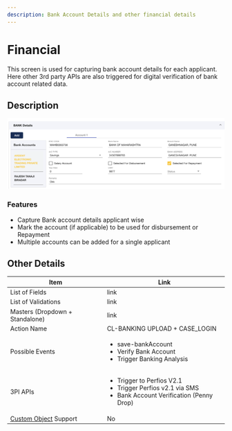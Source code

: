 ```yaml
---
description: Bank Account Details and other financial details
---
```


# Financial

This screen is used for capturing bank account details for each applicant. Here other 3rd party APIs are also triggered for digital verification of bank account related data.&#x20;

## Description

![](<../../.gitbook/assets/image (95).png>)

### Features

* Capture Bank account details applicant wise
* Mark the account (if applicable) to be used for disbursement or Repayment
* Multiple accounts can be added for a single applicant

## Other Details

| **Item**                                                                                                   | **Link**                                                                                                                      |
| ---------------------------------------------------------------------------------------------------------- | ----------------------------------------------------------------------------------------------------------------------------- |
| List of Fields                                                                                             | link                                                                                                                          |
| List of Validations                                                                                        | link                                                                                                                          |
| Masters (Dropdown + Standalone)                                                                            | link                                                                                                                          |
| Action Name                                                                                                | CL-BANKING UPLOAD + CASE\_LOGIN                                                                                               |
| Possible Events                                                                                            | <ul><li>save-bankAccount</li><li>Verify Bank Account</li><li>Trigger Banking Analysis</li></ul>                               |
| 3PI APIs                                                                                                   | <ul><li>Trigger to Perfios V2.1</li><li>Trigger Perfios v2.1 via SMS</li><li>Bank Account Verification (Penny Drop)</li></ul> |
| [Custom Object](../../for-admins/product-level/custom-objects.md#process-to-create-custom-objects) Support | No                                                                                                                            |




